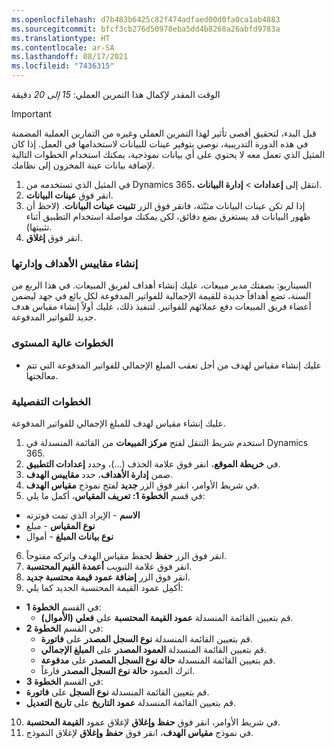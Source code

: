 ```yaml
---
ms.openlocfilehash: d7b483b6425c82f474adfaed00d0fa0ca1ab4883
ms.sourcegitcommit: bfcf3cb276d50978eba5dd4b8268a26abfd9783a
ms.translationtype: HT
ms.contentlocale: ar-SA
ms.lasthandoff: 08/17/2021
ms.locfileid: "7436315"
---
```

الوقت المقدر لإكمال هذا التمرين العملي: *15 إلى 20* دقيقة

> [!IMPORTANT]
> قبل البدء، لتحقيق أقصى تأثير لهذا التمرين العملي وغيره من التمارين العملية المضمنة في هذه الدورة التدريبية، نوصي بتوفير عينات للبيانات لاستخدامها في العمل. إذا كان المثيل الذي تعمل معه لا يحتوي على أي بيانات نموذجية، يمكنك استخدام الخطوات التالية لإضافة بيانات عينة المخزون إلى نظامك.

1. في المثيل الذي تستخدمه من Dynamics 365، انتقل إلى **إعدادات** > **إدارة البيانات**.
2. انقر فوق **عينات البيانات**.
3. إذا لم تكن عينات البيانات مثبّتة، فانقر فوق الزر **‏‫تثبيت عينات البيانات‬**. (لاحظ أن ظهور البيانات قد يستغرق بضع دقائق، لكن يمكنك مواصلة استخدام التطبيق أثناء تثبيتها).
4. انقر فوق **إغلاق**.

### <a name="create-and-manage-goal-metrics"></a>إنشاء مقاييس الأهداف وإدارتها

السيناريو: بصفتك مدير مبيعات، عليك إنشاء أهداف لفريق المبيعات. في هذا الربع من السنة، تضع أهدافاً جديدة للقيمة الإجمالية للفواتير المدفوعة لكل بائع في جهد ليضمن أعضاء فريق المبيعات دفع عملائهم للفواتير. لتنفيذ ذلك، عليك أولاً إنشاء مقياس هدف جديد للفواتير المدفوعة.

### <a name="high-level-steps"></a>الخطوات عالية المستوى

- عليك إنشاء مقياس لهدف من أجل تعقب المبلغ الإجمالي للفواتير المدفوعة التي تتم معالجتها.

### <a name="detailed-steps"></a>الخطوات التفصيلية

عليك إنشاء مقياس لهدف للمبلغ الإجمالي للفواتير المدفوعة.

1. استخدم شريط التنقل لفتح **مركز المبيعات** من القائمة المنسدلة في Dynamics 365.
2. في **خريطة الموقع**، انقر فوق علامة الحذف (...)، وحدد **إعدادات التطبيق**.
3. ضمن **إدارة الأهداف**، حدد **مقاييس الهدف**.
4. في شريط الأوامر، انقر فوق الزر **جديد** لفتح نموذج **مقياس الهدف**.
5. في قسم **الخطوة 1: تعريف المقياس**، أكمل ما يلي:
  - **الاسم** - الإيراد الذي تمت فوترته
  - **نوع المقياس** - مبلغ
  - **نوع بيانات المبلغ** - أموال
6.  انقر فوق الزر **حفظ** لحفظ مقياس الهدف واتركه مفتوحاً.
7.  انقر فوق علامة التبويب **أعمدة القيم المحتسبة**.
8.  انقر فوق الزر **إضافة عمود قيمة محتسبة جديد**.
9.  أكمِل عمود القيمة المحتسبة‬ الجديد كما يلي:
  - في القسم **الخطوة 1**:
    - قم بتعيين القائمة المنسدلة **عمود القيمة المحتسبة** على **فعلي (الأموال)**.
  - في القسم **الخطوة 2**:
    - قم بتعيين القائمة المنسدلة **‏‫نوع السجل المصدر‬** على **فاتورة**.
    - قم بتعيين القائمة المنسدلة **العمود المصدر** على **المبلغ الإجمالي**.
    - قم بتعيين القائمة المنسدلة **‏‫حالة نوع السجل المصدر‬** على **مدفوعة**.
    - اترك العمود **‏‫حالة نوع السجل المصدر‬** فارغاً.
   - في القسم **الخطوة 3**:
   - قم بتعيين القائمة المنسدلة **‏‫نوع السجل‬** على **فاتورة**.
   - قم بتعيين القائمة المنسدلة **عمود التاريخ** على **تاريخ التعديل**.
10. في شريط الأوامر، انقر فوق **حفظ وإغلاق** لإغلاق عمود **القيمة المحتسبة**.
11. في نموذج **مقياس الهدف**، انقر فوق **حفظ وإغلاق** لإغلاق النموذج.
